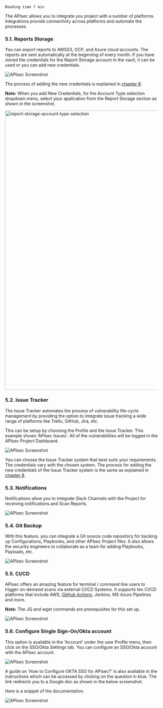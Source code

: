 `Reading time 7 min`

The APIsec allows you to integrate you project with a number of platforms.  Integrations provide connectivity across platforms and automate the processes. 

### **5.1. Reports Storage**
You can export reports to AWSS3, GCP, and Azure cloud accounts.  The reports are sent automatically at the beginning of every month.  If you have stored the credentials for the Report Storage account in the vault, it can be used or you can add new credentials.

<img alt="APIsec Screenshot" src="https://user-images.githubusercontent.com/75529175/168322387-9309887a-5b8f-4df0-9241-fd71bbe0f666.png" />

The process of adding the new credentials is explained in <a href="https://apisec-inc.github.io/documentation/Vault/">chapter 8</a>. 

**Note:** When you add New Credentials, for the Account Type selection dropdown menu, select your application from the Report Storage section as shown in the screenshot.

<img width="918" alt="report-storage-account-type-selection" src="https://user-images.githubusercontent.com/109250250/180295807-4c20f2ff-d4fa-4abb-8b48-018203fd2669.png">

### **5.2. Issue Tracker**
The Issue Tracker automates the process of vulnerability life-cycle management by providing the option to integrate issue tracking a wide range of platforms like Trello, GitHub, Jira, etc.

This can be setup by choosing the Profile and the Issue Tracker.  This example shows 'APIsec Issues'.  All of the vulnerabilities will be logged in the APIsec Project Dashboard. 

<img alt="APIsec Screenshot" src="https://user-images.githubusercontent.com/75529175/168322396-cb3d863e-f920-4113-b1d9-2f0bab92c71c.png" />

You can choose the Issue Tracker system that best suits your requirements.  The credentials vary with the chosen system.  The process for adding the new credentials of the Issue Tracker system is the same as explained in <a href="https://apisec-inc.github.io/documentation/Vault/">chapter 8</a>.

### **5.3. Notifications**
Notifications allow you to integrate Slack Channels with the Project for receiving notifications and Scan Reports. 

<img alt="APIsec Screenshot" src="https://user-images.githubusercontent.com/75529175/168322407-4b47066a-992b-4985-a88c-38a14359a654.png" />

### **5.4. Git Backup**
With this feature, you can integrate a Git source code repository for backing up Configurations, Playbooks, and other APIsec Project files.  It also allows the security engineers to collaborate as a team for adding Playbooks, Payloads, etc. 

<img alt="APIsec Screenshot" src="https://user-images.githubusercontent.com/75529175/168322418-f6ab37d5-4eaa-48be-8411-855b3b233ad2.png" />

### **5.5. CI/CD**
APIsec offers an amazing feature for terminal / command line users to trigger on-demand scans via external CI/CD Systems.  It supports ten CI/CD platforms that include AWS, <a href="https://github.com/marketplace/actions/apisec-scan" target="_blank">GitHub Actions</a>, Jenkins, MS Azure Pipelines and more. 

**Note:** The JQ and wget commands are prerequisites for this set up.

<img alt="APIsec Screenshot" src="https://user-images.githubusercontent.com/75529175/168322423-aa08bb33-0362-4c67-82d3-b74282bfe944.png" />

### **5.6. Configure Single Sign-On/Okta account** 
This option is available in the 'Account' under the user Profile menu, then click on the SSO/Okta Settings tab.  You can configure an SSO/Okta account with the APIsec account.

<img alt="APIsec Screenshot" src="https://user-images.githubusercontent.com/75529175/168322601-3c5a9deb-23b8-4dfa-af92-b4a878249ec2.png" />

A guide on 'How to Configure OKTA SSO for APIsec?' is also available in the instructions which can be accessed by clicking on the question in blue.  The link redirects you to a Google doc as shown in the below screenshot.

Here is a snippet of the documentation.

<img alt="APIsec Screenshot" src="https://user-images.githubusercontent.com/75529175/168322647-fb5dbc74-9278-485f-a4c8-d6249dbd9635.png" />

